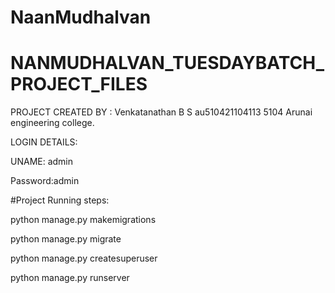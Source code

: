 # NaanMudhalvan

# NANMUDHALVAN_TUESDAYBATCH_PROJECT_FILES

PROJECT CREATED BY : Venkatanathan B S
au510421104113
5104 Arunai engineering college.
                    



LOGIN DETAILS:


UNAME: admin


Password:admin




#Project Running steps:

python manage.py makemigrations

python manage.py migrate

python manage.py createsuperuser

python manage.py runserver
